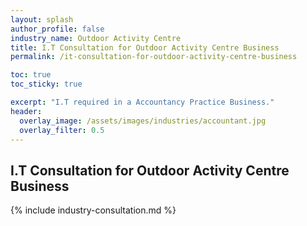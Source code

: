 ```yaml
---
layout: splash 
author_profile: false 
industry_name: Outdoor Activity Centre
title: I.T Consultation for Outdoor Activity Centre Business
permalink: /it-consultation-for-outdoor-activity-centre-business

toc: true
toc_sticky: true

excerpt: "I.T required in a Accountancy Practice Business."
header:
  overlay_image: /assets/images/industries/accountant.jpg
  overlay_filter: 0.5 
---
```


## I.T Consultation for Outdoor Activity Centre Business

{% include industry-consultation.md %}
